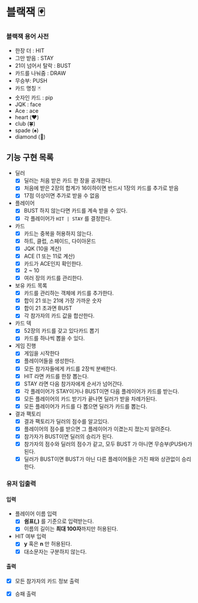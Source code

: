 # 블랙잭 🃏

### 블랙잭 용어 사전

- 한장 더 : HIT
- 그만 받음 : STAY
- 21이 넘어서 탈락 : BUST
- 카드를 나눠줌 : DRAW
- 무승부: PUSH
- 카드 명칭 🃏
- 숫자인 카드 : pip
- JQK : face
- Ace : ace
- heart (❤️)
- club (🍀)
- spade (♠️)
- diamond (💎)

## 기능 구현 목록

- 딜러
    - [x] 딜러는 처음 받은 카드 한 장을 공개한다.
    - [x] 처음에 받은 2장의 합계가 16이하이면 반드시 1장의 카드를 추가로 받음
    - [x] 17점 이상이면 추가로 받을 수 없음
- 플레이어
    - [x] BUST 하지 않는다면 카드를 계속 받을 수 있다.
    - [x] 각 플레이어가 `HIT | STAY` 를 결정한다.
- 카드
    - [x] 카드는 중복을 허용하지 않는다.
    - [x] 하트, 클럽, 스페이드, 다이아몬드
    - [x] JQK (10을 계산)
    - [x] ACE (1 또는 11로 계산)
    - [x] 카드가 ACE인지 확인한다.
    - [x] 2 ~ 10
    - [x] 여러 장의 카드를 관리한다.
- 보유 카드 목록
    - [x] 카드를 관리하는 객체에 카드를 추가한다.
    - [x] 합이 21 또는 21에 가장 가까운 숫자
    - [x] 합이 21 초과면 BUST
    - [x] 각 참가자의 카드 값을 합산한다.
- 카드 덱
    - [x] 52장의 카드를 갖고 있다카드 뽑기
    - [x] 카드를 하나씩 뽑을 수 있다.
- 게임 진행
    - [x] 게임을 시작한다
    - [x] 플레이어들을 생성한다.
    - [x] 모든 참가자들에게 카드를 2장씩 분배한다.
    - [x] HIT 라면 카드를 한장 뽑는다.
    - [x] STAY 라면 다음 참가자에게 순서가 넘어간다.
    - [x] 각 플레이어가 STAY이거나 BUST이면 다음 플레이어가 카드를 받는다.
    - [x] 모든 플레이어의 카드 받기가 끝나면 딜러가 받을 차례가된다.
    - [x] 모든 플레이어가 카드를 다 뽑으면 딜러가 카드를 뽑는다.

- 결과 팩토리
    - [x] 결과 팩토리가 딜러의 점수를 알고있다.
    - [x] 플레이어의 점수를 받으면 그 플레이어가 이겼는지 졌는지 알려준다.
    - [x] 참가자가 BUST이면 딜러의 승리가 된다.
    - [x] 참가자의 점수와 딜러의 점수가 같고, 모두 BUST 가 아니면 무승부(PUSH)가 된다.
    - [x] 딜러가 BUST이면 BUST가 아닌 다른 플레이어들은 가진 패와 상관없이 승리한다.

### 유저 입출력

#### 입력

- 플레이어 이름 입력
    - [x] **쉼표(,)** 를 기준으로 입력받는다.
    - [x] 이름의 길이는 **최대 100자**까지만 허용된다.

- HIT 여부 입력
    - [x] **y** 혹은 **n** 만 허용된다.
    - [x] 대소문자는 구분하지 않는다.

#### 출력

- [x] 모든 참가자의 카드 정보 출력
- [x] 승패 출력



  